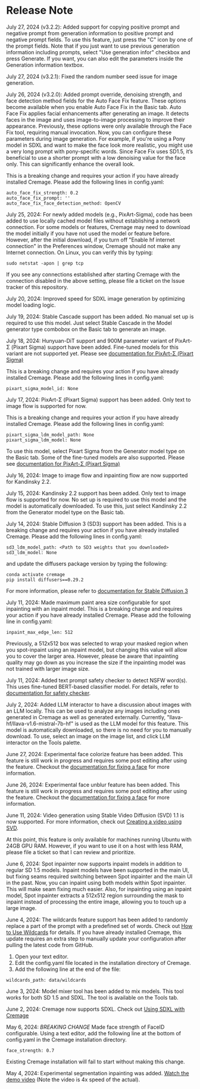 # Release Note
July 27, 2024 (v3.2.2):
Added support for copying positive prompt and negative prompt from generation information to positive prompt and negative prompt fields. To use this feature, just press the "C" icon by one of the prompt fields.
Note that if you just want to use previous generation information including prompts, select "Use generation infor" checkbox and press Generate.  If you want, you can also edit the parameters inside the Generation information textbox.

July 27, 2024 (v3.2.1):
Fixed the random number seed issue for image generation.

July 26, 2024 (v3.2.0):
Added prompt override, denoising strength, and face detection method fields for the Auto Face Fix feature. These options become available when you enable Auto Face Fix in the Basic tab.
Auto Face Fix applies facial enhancements after generating an image. It detects faces in the image and uses image-to-image processing to improve their appearance. Previously, these options were only available through the Face Fix tool, requiring manual invocation. Now, you can configure these parameters during image generation.
For example, if you're using a Pony model in SDXL and want to make the face look more realistic, you might use a very long prompt with pony-specific words. Since Face Fix uses SD1.5, it’s beneficial to use a shorter prompt with a low denoising value for the face only. This can significantly enhance the overall look.

This is a breaking change and requires your action if you have already installed Cremage. Please add the following lines in config.yaml:
```
auto_face_fix_strength: 0.2
auto_face_fix_prompt: ''
auto_face_fix_face_detection_method: OpenCV
```

July 25, 2024:
For newly added models (e.g., PixArt-Sigma), code has been added to use locally cached model files without establishing a network connection. For some models or features, Cremage may need to download the model initially if you have not used the model or feature before. However, after the initial download, if you turn off "Enable hf internet connection" in the Preferences window, Cremage should not make any Internet connection. On Linux, you can verify this by typing:
```
sudo netstat -apon | grep tcp
```
If you see any connections established after starting Cremage with the connection disabled in the above setting, please file a ticket on the Issue tracker of this repository.

July 20, 2024:
Improved speed for SDXL image generation by optimizing model loading logic.

July 19, 2024:
Stable Cascade support has been added.  No manual set up is required to use this model.
Just select Stable Cascade in the Model generator type combobox on the Basic tab to generate an image.

July 18, 2024:
Hunyuan-DiT support and 900M parameter variant of PixArt-Σ (Pixart Sigma) support have been added.
Fine-tuned models for this variant are not supported yet.
Please see [documentation for PixArt-Σ (Pixart Sigma)](docs/users_guide/ug_pixart_sigma.md "PixArt-Σ (Pixart Sigma)")

This is a breaking change and requires your action if you have already installed Cremage. Please add the following lines in config.yaml:
```
pixart_sigma_model_id: None
```

July 17, 2024:
PixArt-Σ (Pixart Sigma) support has been added. Only text to image flow is supported for now.

This is a breaking change and requires your action if you have already installed Cremage. Please add the following lines in config.yaml:
```
pixart_sigma_ldm_model_path: None
pixart_sigma_ldm_model: None
```

To use this model, select Pixart Sigma from the Generator model type on the Basic tab. Some of the fine-tuned models are also supported. Please see [documentation for PixArt-Σ (Pixart Sigma)](docs/users_guide/ug_pixart_sigma.md "PixArt-Σ (Pixart Sigma)")

July 16, 2024:
Image to image flow and inpainting flow are now supported for Kandinsky 2.2.

July 15, 2024:
Kandinsky 2.2 support has been added.  Only text to image flow is supported for now.
No set up is required to use this model and the model is automatically downloaded. To use this, just select Kandinsky 2.2 from the Generator model type on the Basic tab.

July 14, 2024:
Stable Diffusion 3 (SD3) support has been added.
This is a breaking change and requires your action if you have already installed Cremage. Please add the following lines in config.yaml:
```
sd3_ldm_model_path: <Path to SD3 weights that you downloaded>
sd3_ldm_model: None
```
and update the diffusers package version by typing the following:
```
conda activate cremage
pip install diffusers==0.29.2
```

For more information, please refer to [documentation for Stable Diffusion 3](docs/users_guide/ug_sd3.md "SD3")


July 11, 2024:
Made maximum paint area size configurable for spot inpainting with an inpaint model.
This is a breaking change and requires your action if you have already installed Cremage. Please add the following line in config.yaml:
```
inpaint_max_edge_len: 512
```
Previously, a 512x512 box was selected to wrap your masked region when you spot-inpaint using an inpaint model, but changing this value will allow you to cover the larger area.  However, please be aware that inpainting quality may go down as you increase the size if the inpainting model was not trained with larger image size.

July 11, 2024: Added text prompt safety checker to detect NSFW word(s).
This uses fine-tuned BERT-based classifier model. For details, refer to [documentation for safety checker](docs/users_guide/ug_safety_checker.md "Safety checker").

July 2, 2024: Added LLM interactor to have a discussion about images with an LLM locally. This can be used to analyze any images including ones generated in Cremage as well as generated externally.
Currently, "llava-hf/llava-v1.6-mistral-7b-hf" is used as the LLM model for this feature.
This model is automatically downloaded, so there is no need for you to manually download.
To use, select an image on the image list, and click LLM interactor on the Tools palette.

June 27, 2024: Experimental face colorize feature has been added. This feature is still work in progress and requires some post editing after using the feature. Checkout the [documentation for fixing a face](docs/users_guide/ug_fixing_face.md "Fixing a face") for more information.

June 26, 2024: Experimental face unblur feature has been added. This feature is still work in progress and requires some post editing after using the feature. Checkout the [documentation for fixing a face](docs/users_guide/ug_fixing_face.md "Fixing a face") for more information.

June 11, 2024: Video generation using Stable Video Diffusion (SVD) 1.1 is now supported. For more information, check out [Creating a video using SVD](docs/users_guide/ug_video.md "Video").

At this point, this feature is only available for machines running Ubuntu with 24GB GPU RAM. However, if you want to use it on a host with less RAM, please file a ticket so that I can review and prioritize.

June 6, 2024: Spot inpainter now supports inpaint models in addition to regular SD 1.5 models. Inpaint models have been supported in the main UI, but fixing seams required switching between Spot inpainter and the main UI in the past. Now, you can inpaint using both models within Spot inpainter. This will make seam fixing much easier. Also, for inpainting using an inpaint model, Spot inpainter extracts a 512x512 region surrounding the mask to inpaint instead of processing the entire image, allowing you to touch up a large image.

June 4, 2024: The wildcards feature support has been added to randomly replace a part of the prompt with a predefined set of words. Check out [How to Use Wildcards](docs/users_guide/ug_wildcards.md "Wildcards") for details.  If you have already installed Cremage, this update requires an extra step to manually update your configuration after pulling the latest code from GitHub.
1. Open your text editor.
2. Edit the config.yaml file located in the installation directory of Cremage.
3. Add the following line at the end of the file:
```
wildcards_path: data/wildcards
```

June 3, 2024: Model mixer tool has been added to mix models. This tool works for both SD 1.5 and SDXL.
The tool is available on the Tools tab.

June 2, 2024: Cremage now supports SDXL. Check out [Using SDXL with Cremage](docs/users_guide/ug_sdxl.md "View the SDXL Guide")

May 6, 2024: *BREAKING CHANGE* Made face strength of FaceID configurable. Using a text editor, add the following line at the bottom of config.yaml in the Cremage installation directory.

```
face_strength: 0.7
```

Existing Cremage installation will fail to start without making this change.

May 4, 2024: Experimental segmentation inpainting was added.
[Watch the demo video](docs/videos/segmentation_inpainting_4x_speed.mp4)
(Note the video is 4x speed of the actual).